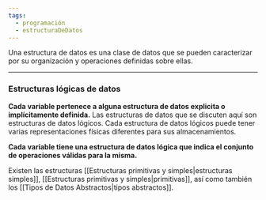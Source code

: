 ```yaml
---
tags:
  - programación
  - estructuraDeDatos
---
```

Una estructura de datos es una clase de datos que se pueden caracterizar por su organización y operaciones definidas sobre ellas.

***
### Estructuras lógicas de datos
**Cada variable pertenece a alguna estructura de datos explicita o implícitamente definida.** Las estructuras de datos que se discuten aquí son estructuras de datos lógicos.
Cada estructura de datos lógicos puede tener varias representaciones físicas diferentes para sus almacenamientos.

**Cada variable tiene una estructura de datos lógica que indica el conjunto de operaciones válidas para la misma.** 

Existen las estructuras [[Estructuras primitivas y simples|estructuras simples]], [[Estructuras primitivas y simples|primitivas]], así como también los [[Tipos de Datos Abstractos|tipos abstractos]].